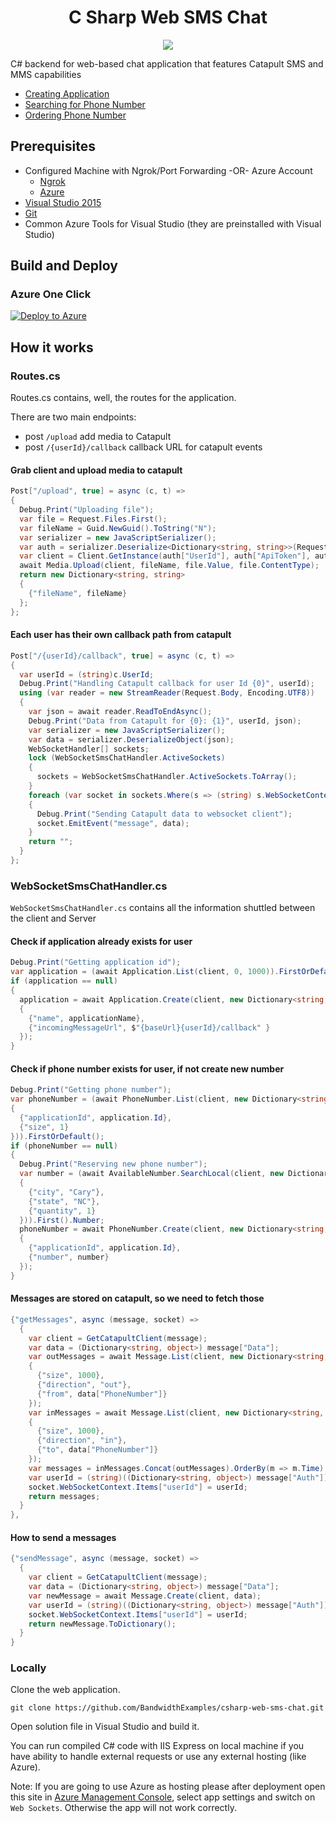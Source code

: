 <div align="center">

# C Sharp Web SMS Chat

<a href="http://dev.bandwidth.com"><img src="https://s3.amazonaws.com/bwdemos/BW_Messaging.png"/></a>
</div>

C# backend for web-based chat application that features Catapult SMS and MMS capabilities

* [Creating Application](http://ap.bandwidth.com/docs/rest-api/applications/?utm_medium=social&utm_source=github&utm_campaign=dtolb&utm_content=_)
* [Searching for Phone Number](http://ap.bandwidth.com/docs/rest-api/available-numbers/#resourceGETv1availableNumberslocal/?utm_medium=social&utm_source=github&utm_campaign=dtolb&utm_content=_)
* [Ordering Phone Number](http://ap.bandwidth.com/docs/rest-api/phonenumbers/#resourcePOSTv1usersuserIdphoneNumbers/?utm_medium=social&utm_source=github&utm_campaign=dtolb&utm_content=_)

## Prerequisites
- Configured Machine with Ngrok/Port Forwarding -OR- Azure Account
  - [Ngrok](https://ngrok.com/)
  - [Azure](https://account.windowsazure.com/Home/Index)
- [Visual Studio 2015](https://www.visualstudio.com/en-us/downloads/download-visual-studio-vs.aspx)
- [Git](https://git-scm.com/)
- Common Azure Tools for Visual Studio (they are preinstalled with Visual Studio)


## Build and Deploy

### Azure One Click

[![Deploy to Azure](http://azuredeploy.net/deploybutton.png)](https://azuredeploy.net/)


## How it works

### Routes.cs
Routes.cs contains, well, the routes for the application.

There are two main endpoints:
* post ```/upload``` add media to Catapult
* post ```/{userId}/callback``` callback URL for catapult events

#### Grab client and upload media to catapult

```csharp
Post["/upload", true] = async (c, t) =>
{
  Debug.Print("Uploading file");
  var file = Request.Files.First();
  var fileName = Guid.NewGuid().ToString("N");
  var serializer = new JavaScriptSerializer();
  var auth = serializer.Deserialize<Dictionary<string, string>>(Request.Headers.Authorization);
  var client = Client.GetInstance(auth["UserId"], auth["ApiToken"], auth["ApiSecret"]);
  await Media.Upload(client, fileName, file.Value, file.ContentType);
  return new Dictionary<string, string>
  {
    {"fileName", fileName}
  };
};
```

#### Each user has their own callback path from catapult

```csharp
Post["/{userId}/callback", true] = async (c, t) =>
{
  var userId = (string)c.UserId;
  Debug.Print("Handling Catapult callback for user Id {0}", userId);
  using (var reader = new StreamReader(Request.Body, Encoding.UTF8))
  {
    var json = await reader.ReadToEndAsync();
    Debug.Print("Data from Catapult for {0}: {1}", userId, json);
    var serializer = new JavaScriptSerializer();
    var data = serializer.DeserializeObject(json);
    WebSocketHandler[] sockets;
    lock (WebSocketSmsChatHandler.ActiveSockets)
    {
      sockets = WebSocketSmsChatHandler.ActiveSockets.ToArray();
    }
    foreach (var socket in sockets.Where(s => (string) s.WebSocketContext.Items["userId"] == userId))
    {
      Debug.Print("Sending Catapult data to websocket client");
      socket.EmitEvent("message", data);
    }
    return "";
  }
};
```

### WebSocketSmsChatHandler.cs

```WebSocketSmsChatHandler.cs``` contains all the information shuttled between the client and Server

#### Check if application already exists for user

```csharp
Debug.Print("Getting application id");
var application = (await Application.List(client, 0, 1000)).FirstOrDefault(a => a.Name == applicationName);
if (application == null)
{
  application = await Application.Create(client, new Dictionary<string, object>
  {
    {"name", applicationName},
    {"incomingMessageUrl", $"{baseUrl}{userId}/callback" }
  });
}
```

#### Check if phone number exists for user, if not create new number

```csharp
Debug.Print("Getting phone number");
var phoneNumber = (await PhoneNumber.List(client, new Dictionary<string, object>
{
  {"applicationId", application.Id},
  {"size", 1}
})).FirstOrDefault();
if (phoneNumber == null)
{
  Debug.Print("Reserving new phone number");
  var number = (await AvailableNumber.SearchLocal(client, new Dictionary<string, object>
  {
    {"city", "Cary"},
    {"state", "NC"},
    {"quantity", 1}
  })).First().Number;
  phoneNumber = await PhoneNumber.Create(client, new Dictionary<string, object>
  {
    {"applicationId", application.Id},
    {"number", number}
  });
}

```

#### Messages are stored on catapult, so we need to fetch those

```csharp
{"getMessages", async (message, socket) =>
  {
    var client = GetCatapultClient(message);
    var data = (Dictionary<string, object>) message["Data"];
    var outMessages = await Message.List(client, new Dictionary<string, object>
    {
      {"size", 1000},
      {"direction", "out"},
      {"from", data["PhoneNumber"]}
    });
    var inMessages = await Message.List(client, new Dictionary<string, object>
    {
      {"size", 1000},
      {"direction", "in"},
      {"to", data["PhoneNumber"]}
    });
    var messages = inMessages.Concat(outMessages).OrderBy(m => m.Time).Select(m=>m.ToDictionary());
    var userId = (string)((Dictionary<string, object>) message["Auth"])["UserId"];
    socket.WebSocketContext.Items["userId"] = userId;
    return messages;
  }
},
```

#### How to send a messages

```csharp
{"sendMessage", async (message, socket) =>
  {
    var client = GetCatapultClient(message);
    var data = (Dictionary<string, object>) message["Data"];
    var newMessage = await Message.Create(client, data);
    var userId = (string)((Dictionary<string, object>) message["Auth"])["UserId"];
    socket.WebSocketContext.Items["userId"] = userId;
    return newMessage.ToDictionary();
  }
}
```

### Locally

Clone the web application.

```console
git clone https://github.com/BandwidthExamples/csharp-web-sms-chat.git
```

Open solution file in Visual Studio and build it.

You can run compiled C# code with IIS Express on local machine if you have ability to handle external requests or use any external hosting (like Azure).

Note: If you are going to use Azure as hosting please after deployment open this site in [Azure Management Console](https://manage.windowsazure.com/), select app settings and switch on `Web Sockets`. Otherwise the app will not work correctly.
